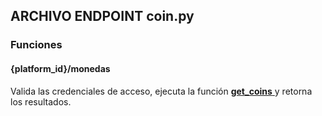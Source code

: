 ## ARCHIVO ENDPOINT coin.py

### Funciones
#### {platform_id}/monedas

Valida las credenciales de acceso, ejecuta la función <a href="../../../../../desarrollo/api/funciones/moneda/#get_coins"> 
    <strong>get_coins</strong>
  </a> y retorna los resultados. 